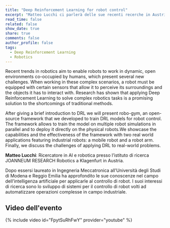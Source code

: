 ```yaml
---
title: "Deep Reinforcement Learning for robot control"
excerpt: "Matteo Lucchi ci parlerà delle sue recenti recerche in Austria nell'ambito della robotica"
read_time: false
related: false
show_date: true
share: true
comments: false
author_profile: false
tags:
  - Deep Reinforcement Learning
  - Robotics
---
```


Recent trends in robotics aim to enable robots to work in dynamic, open environments co-occupied by humans, which present several new challenges. When working in these complex scenarios, a robot must be equipped with certain sensors that allow it to perceive its surroundings and the objects it has to interact with. Research has shown that applying Deep Reinforcement Learning to solve complex robotics tasks is a promising solution to the shortcomings of traditional methods.

After giving a brief introduction to DRL we will present robo-gym, an open-source framework that we developed to train DRL models for robot control. The framework allows to train the model on multiple robot simulations in parallel and to deploy it directly on the physical robots.We showcase the capabilities and the effectiveness of the framework with two real world applications featuring industrial robots: a mobile robot and a robot arm. Finally, we discuss the challenges of applying DRL to real-world problems.

**Matteo Lucchi**: Ricercatore in AI e robotica presso l’istituto di ricerca JOANNEUM RESEARCH Robotics a Klagenfurt in Austria.

Dopo essersi laureato in Ingegneria Meccatronica all’Università degli Studi di Modena e Reggio Emilia ha approfondito le sue conoscenze nel campo dell’intelligenza artificiale per applicarle al controllo di robot. I suoi interessi di ricerca sono lo sviluppo di sistemi per il controllo di robot volti ad automatizzare operazioni complesse in campo industriale.

## Video dell'evento

{% include video id="FpytSuRhFwY" provider="youtube" %}
